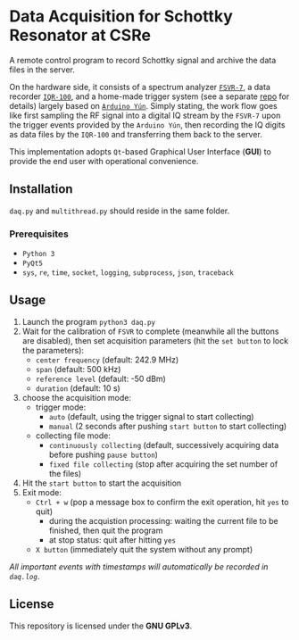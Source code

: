 # Data Acquisition for Schottky Resonator at CSRe
A remote control program to record Schottky signal and archive the data files in the server.

On the hardware side, it consists of a spectrum analyzer [`FSVR-7`](https://www.rohde-schwarz.com/us/product/fsvr-productstartpage_63493-11047.html), a data recorder [`IQR-100`](https://www.rohde-schwarz.com/us/product/iqr-productstartpage_63493-11213.html), and a home-made trigger system (see a separate [repo](https://github.com/SchottkySpectroscopyIMP/ArduinoTriggerSystem) for details) largely based on [`Arduino Yún`](https://store.arduino.cc/usa/arduino-yun).
Simply stating, the work flow goes like first sampling the RF signal into a digital IQ stream by the `FSVR-7` upon the trigger events provided by the `Arduino Yún`, then recording the IQ digits as data files by the `IQR-100` and transferring them back to the server.

This implementation adopts `Qt`-based Graphical User Interface (**GUI**) to provide the end user with operational convenience.

## Installation
`daq.py` and `multithread.py` should reside in the same folder.

### Prerequisites
  - `Python 3`
  - `PyQt5`
  - `sys`, `re`, `time`, `socket`, `logging`, `subprocess`, `json`, `traceback`
 
## Usage
  1. Launch the program `python3 daq.py`
  2. Wait for the calibration of `FSVR` to complete (meanwhile all the buttons are disabled), then set acquisition parameters (hit the `set button` to lock the parameters):
      - `center frequency` (default: 242.9 MHz)
      - `span` (default: 500 kHz)
      - `reference level` (default: -50 dBm)
      - `duration` (default: 10 s)
  3. choose the acquisition mode:
      - trigger mode:
        - `auto` (default, using the trigger signal to start collecting)
        - `manual` (2 seconds after pushing `start button` to start collecting)
      - collecting file mode:
        - `continuously collecting` (default, successively acquiring data before pushing `pause button`)
        - `fixed file collecting` (stop after acquiring the set number of the files)
  4. Hit the `start button` to start the acquisition
  5. Exit mode:
      - `Ctrl + w` (pop a message box to confirm the exit operation, hit `yes` to quit)
        - during the acquistion processing: waiting the current file to be finished, then quit the program
        - at stop status: quit after hitting `yes`
      - `X button` (immediately quit the system without any prompt)

_All important events with timestamps will automatically be recorded in `daq.log`_.

## License
This repository is licensed under the **GNU GPLv3**.
